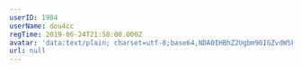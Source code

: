 ```yaml
---
userID: 1904
userName: dou4cc
regTime: 2019-06-24T21:58:00.000Z
avatar: 'data:text/plain; charset=utf-8;base64,NDA0IHBhZ2Ugbm90IGZvdW5kCg=='
url: null
---
```




